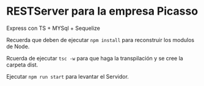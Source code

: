 # RESTServer para la empresa Picasso  

Express con TS + MYSql + Sequelize 

Recuerda que deben de ejecutar ```npm install``` para reconstruir los modulos de Node.

Rcuerda de ejecutar ```tsc -w``` para que haga la transpilación y se cree la carpeta dist.

Ejecutar ```npm run start``` para levantar el Servidor.